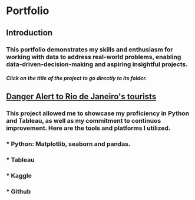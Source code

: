 # Portfolio 

## Introduction 
### This portfolio demonstrates my skills and enthusiasm for working with data to address real-world problems, enabling data-driven-decision-making and aspiring insightful projects. 

#### ***Click on the title of the project to go directly to its folder.***

## [Danger Alert to Rio de Janeiro's tourists](https://github.com/BrunoPolyglot/Data_Analysis_Portfolio/tree/main/danger_alert_rio_de_janeiro_tourists)
### This project allowed me to showcase my proficiency in Python and Tableau, as well as my commitment to continuos improvement. Here are the tools and platforms I utilized.
### * Python: Matplotlib, seaborn and pandas.
### * Tableau 
### * Kaggle 
### * Github